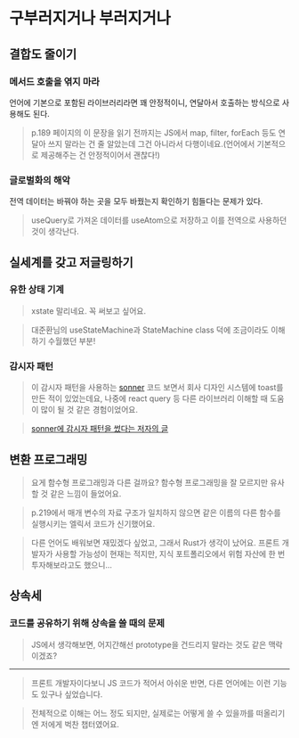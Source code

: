 # 구부러지거나 부러지거나

## 결합도 줄이기

### 메서드 호출을 엮지 마라

언어에 기본으로 포함된 라이브러리라면 꽤 안정적이니, 연달아서 호출하는 방식으로 사용해도 된다.

> p.189 페이지의 이 문장을 읽기 전까지는 JS에서 map, filter, forEach 등도 연달아 쓰지 말라는 건 줄 알았는데 그건 아니라서 다행이네요.(언어에서 기본적으로 제공해주는 건 안정적이어서 괜찮다!)

### 글로벌화의 해악

전역 데이터는 바꿔야 하는 곳을 모두 바꿨는지 확인하기 힘들다는 문제가 있다.

> useQuery로 가져온 데이터를 useAtom으로 저장하고 이를 전역으로 사용하던 것이 생각난다.

## 실세계를 갖고 저글링하기

### 유한 상태 기계

> xstate 말리네요. 꼭 써보고 싶어요.

> 대준환님의 useStateMachine과 StateMachine class 덕에 조금이라도 이해하기 수월했던 부분!

### 감시자 패턴

> 이 감시자 패턴을 사용하는 [sonner](https://sonner.emilkowal.ski/) 코드 보면서 회사 디자인 시스템에 toast를 만든 적이 있었는데요, 나중에 react query 등 다른 라이브러리 이해할 때 도움이 많이 될 것 같은 경험이었어요.

> [sonner에 감시자 패턴을 썼다는 저자의 글](https://emilkowal.ski/ui/building-a-toast-component#state-management)

## 변환 프로그래밍

> 요게 함수형 프로그래밍과 다른 걸까요? 함수형 프로그래밍을 잘 모르지만 유사할 것 같은 느낌이 들었어요.

> p.219에서 매개 변수의 자료 구조가 일치하지 않으면 같은 이름의 다른 함수를 실행시키는 엘릭서 코드가 신기했어요.

> 다른 언어도 배워보면 재밌겠다 싶었고, 그래서 Rust가 생각이 났어요. 프론트 개발자가 사용할 가능성이 현재는 적지만, 지식 포트폴리오에서 위험 자산에 한 번 투자해보라고도 했으니...

## 상속세

### 코드를 공유하기 위해 상속을 쓸 때의 문제

> JS에서 생각해보면, 어지간해선 prototype을 건드리지 말라는 것도 같은 맥락이겠죠?

---

> 프론트 개발자이다보니 JS 코드가 적어서 아쉬운 반면, 다른 언어에는 이런 기능도 있구나 싶었습니다.

> 전체적으로 이해는 어느 정도 되지만, 실제로는 어떻게 쓸 수 있을까를 떠올리기엔 저에게 벅찬 챕터였어요.
